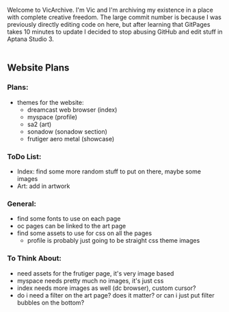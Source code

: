 Welcome to VicArchive. I'm Vic and I'm archiving my existence in a place with complete creative freedom.
The large commit number is because I was previously directly editing code on here, but after learning that GitPages takes 10 minutes to update I decided to stop abusing GitHub and edit stuff in Aptana Studio 3.
<br /><br />
## Website Plans
### Plans:
- themes for the website:
  - dreamcast web browser (index)
  - myspace (profile)
  - sa2 (art)
  - sonadow (sonadow section)
  - frutiger aero metal (showcase)

### ToDo List:
- Index: find some more random stuff to put on there, maybe some images
- Art: add in artwork

### General:
- find some fonts to use on each page
- oc pages can be linked to the art page
- find some assets to use for css on all the pages
	- profile is probably just going to be straight css theme images

### To Think About:
- need assets for the frutiger page, it's very image based
- myspace needs pretty much no images, it's just css
- index needs more images as well (dc browser), custom cursor?
- do i need a filter on the art page? does it matter? or can i just put filter bubbles on the bottom?